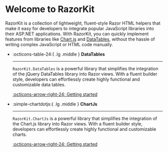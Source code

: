 # Welcome to RazorKit

RazorKit is a collection of lightweight, fluent-style Razor HTML helpers that make it easy for developers to integrate popular JavaScript libraries into their ASP.NET applications. 
With RazorKit, you can quickly implement features from libraries like [Chart.js](https://ekondur.github.io/RazorKit/chartjs/) and [DataTables](https://ekondur.github.io/RazorKit/datatables/), without the hassle of writing complex JavaScript or HTML code manually.

<div class="grid cards" markdown>

-   :octicons-table-24:{ .lg .middle } __DataTables__

    ---

    ```RazorKit.DataTables``` is a powerful library that simplifies the integration of the jQuery DataTables
	library into Razor views. With a fluent builder style, developers can effortlessly create highly functional and customizable data tables.

    [:octicons-arrow-right-24: Getting started](datatables/)

-   :simple-chartdotjs:{ .lg .middle } __ChartJs__

    ---

    ```RazorKit.ChartJs``` is a powerful library that simplifies the integration of the Chart.js library into Razor views. 
	With a fluent builder style, developers can effortlessly create highly functional and customizable charts.

    [:octicons-arrow-right-24: Getting started](chartjs/)

</div>
